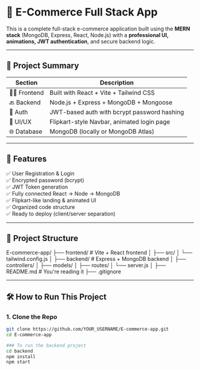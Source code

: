 # 🛒 E-Commerce Full Stack App

This is a complete full-stack e-commerce application built using the **MERN stack** (MongoDB, Express, React, Node.js) with a **professional UI, animations, JWT authentication**, and secure backend logic.

---

## 📌 Project Summary

| Section       | Description                                      |
|---------------|--------------------------------------------------|
| 👨‍💻 Frontend    | Built with React + Vite + Tailwind CSS           |
| 🔙 Backend     | Node.js + Express + MongoDB + Mongoose           |
| 🔐 Auth        | JWT-based auth with bcrypt password hashing      |
| 🎨 UI/UX       | Flipkart-style Navbar, animated login page       |
| 🌐 Database    | MongoDB (locally or MongoDB Atlas)               |

---

## 🚀 Features

✅ User Registration & Login  
✅ Encrypted password (bcrypt)  
✅ JWT Token generation  
✅ Fully connected React → Node → MongoDB  
✅ Flipkart-like landing & animated UI  
✅ Organized code structure  
✅ Ready to deploy (client/server separation)

---

## 📁 Project Structure


E-commerce-app/
├── frontend/ # Vite + React frontend
│ ├── src/
│ └── tailwind.config.js
│
├── backend/ # Express + MongoDB backend
│ ├── controllers/
│ ├── models/
│ ├── routes/
│ └── server.js
│
├── README.md # You're reading it
├── .gitignore


---

## 🛠️ How to Run This Project

### 1. Clone the Repo

```bash
git clone https://github.com/YOUR_USERNAME/E-commerce-app.git
cd E-commerce-app

### To run the backend project 
cd backend
npm install
npm start
